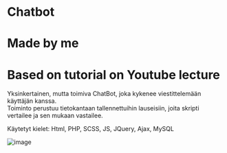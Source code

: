# Chatbot
# Made by me
# Based on tutorial on Youtube lecture

Yksinkertainen, mutta toimiva ChatBot, joka kykenee viestittelemään käyttäjän kanssa.  
Toiminto perustuu tietokantaan tallennettuihin lauseisiin, joita skripti vertailee ja sen mukaan vastailee.

Käytetyt kielet:
Html, PHP, SCSS, JS, JQuery, Ajax, MySQL

![image](https://user-images.githubusercontent.com/48050551/162947793-e562c3fd-aef4-464c-9265-3875b1664556.png)

